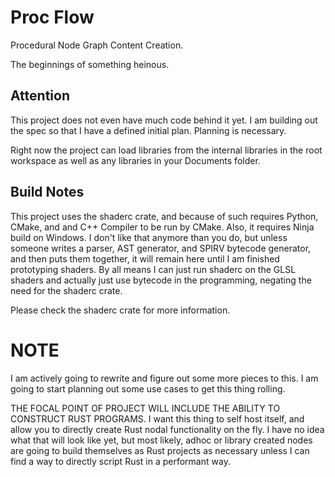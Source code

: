 # Proc Flow

Procedural Node Graph Content Creation.

The beginnings of something heinous.

## Attention

This project does not even have much code behind it yet. I am building out the spec so that I have a defined initial plan. Planning is necessary.

Right now the project can load libraries from the internal libraries in the root workspace as well as any libraries in your Documents folder.

## Build Notes

This project uses the shaderc crate, and because of such requires Python, CMake, and and C++ Compiler to be run by CMake. Also, it requires Ninja build on Windows. I don't like that anymore than you do, but unless someone writes a parser, AST generator, and SPIRV bytecode generator, and then puts them together, it will remain here until I am finished prototyping shaders. By all means I can just run shaderc on the GLSL shaders and actually just use bytecode in the programming, negating the need for the shaderc crate.

Please check the shaderc crate for more information.

# NOTE
I am actively going to rewrite and figure out some more pieces to this. I am going to start planning out some use cases to get this thing rolling.

THE FOCAL POINT OF PROJECT WILL INCLUDE THE ABILITY TO CONSTRUCT RUST PROGRAMS. I want this thing to self host itself, and allow you to directly create Rust nodal functionality on the fly. I have no idea what that will look like yet, but most likely, adhoc or library created nodes are going to build themselves as Rust projects as necessary unless I can find a way to directly script Rust in a performant way.
